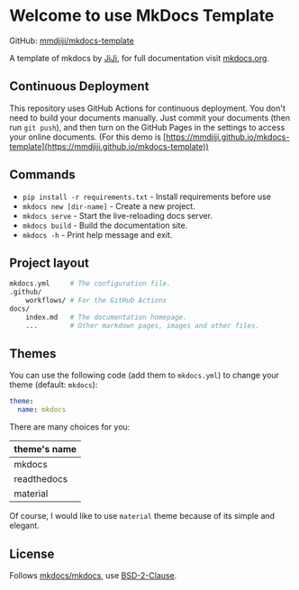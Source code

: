 # Welcome to use MkDocs Template

GitHub: [mmdjiji/mkdocs-template](https://github.com/mmdjiji/mkdocs-template)

A template of mkdocs by [JiJi](https://mmdjiji.com), for full documentation visit [mkdocs.org](https://www.mkdocs.org).

## Continuous Deployment
This repository uses GitHub Actions for continuous deployment. You don't need to build your documents manually. Just commit your documents (then run `git push`), and then turn on the GitHub Pages in the settings to access your online documents. (For this demo is [https://mmdjiji.github.io/mkdocs-template](https://mmdjiji.github.io/mkdocs-template))

## Commands

* `pip install -r requirements.txt` - Install requirements before use
* `mkdocs new [dir-name]` - Create a new project.
* `mkdocs serve` - Start the live-reloading docs server.
* `mkdocs build` - Build the documentation site.
* `mkdocs -h` - Print help message and exit.

## Project layout
```bash
mkdocs.yml     # The configuration file.
.github/
    workflows/ # For the GitHub Actions
docs/
    index.md   # The documentation homepage.
    ...        # Other markdown pages, images and other files.
```

## Themes
You can use the following code (add them to `mkdocs.yml`) to change your theme (default: `mkdocs`):
```yaml
theme:
  name: mkdocs
```

There are many choices for you:

|theme's name|
|-|
|mkdocs|
|readthedocs|
|material|

Of course, I would like to use `material` theme because of its simple and elegant.

## License
Follows [mkdocs/mkdocs](https://github.com/mkdocs/mkdocs), use [BSD-2-Clause](LICENSE).